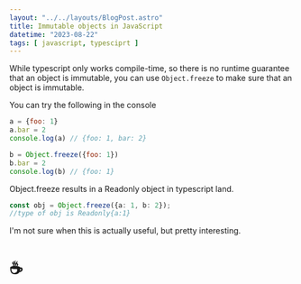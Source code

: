 ```yaml
---
layout: "../../layouts/BlogPost.astro"
title: Immutable objects in JavaScript
datetime: "2023-08-22"
tags: [ javascript, typesciprt ]
---
```


While typescript only works compile-time, so there is no runtime guarantee that an object is immutable, you can
use `Object.freeze` to make sure that an object is immutable.

You can try the following in the console

```js
a = {foo: 1}
a.bar = 2
console.log(a) // {foo: 1, bar: 2}

b = Object.freeze({foo: 1})
b.bar = 2
console.log(b) // {foo: 1}
```

Object.freeze results in a Readonly object in typescript land.

```ts
const obj = Object.freeze({a: 1, b: 2});
//type of obj is Readonly{a:1}
```

I'm not sure when this is actually useful, but pretty interesting.

# ☕️
